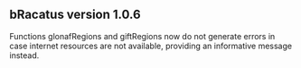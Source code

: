 ## bRacatus version 1.0.6
Functions glonafRegions and giftRegions now do not generate errors in case internet resources are not available, providing an informative message instead.